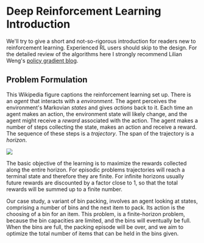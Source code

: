 # Deep Reinforcement Learning Introduction
We'll try to give a short and not-so-rigorous introduction for readers new to
reinforcement learning. Experienced RL users should skip to the design. For the
detailed review of the algorithms here I strongly recommend Lilian Weng's
[policy gradient
blog](https://lilianweng.github.io/lil-log/2018/04/08/policy-gradient-algorithms.html).

## Problem Formulation
This Wikipedia figure captions the reinforcement learning set up. There is an
*agent* that interacts with a *environment*. The agent perceives the environment's
Markovian *states* and gives *actions* back to it. Each time an agent makes an
action, the environment state will likely change, and the agent might receive a
*reward* associated with the action. The agent makes a number of steps
collecting the state, makes an action and receive a reward. The sequence of
these steps is a *trajectory*. The span of the trajectory is a *horizon*.

<img src="https://en.wikipedia.org/wiki/Reinforcement_learning#/media/File:Reinforcement_learning_diagram.svg">

The basic objective of the learning is to maximize the rewards collected along
the entire horizon. For episodic problems trajectories will reach a terminal
state and therefore they are finite. For infinite horizons usually future
rewards are discounted by a factor close to 1, so that the total rewards will be
summed up to a finite number.

Our case study, a variant of bin packing, involves an agent looking at states,
comprising a number of bins and the next item to pack. Its action is the
choosing of a bin for an item. This problem, is a finite-horizon problem,
because the bin capacities are limited, and the bins will eventually be full.
When the bins are full, the packing episode will be over, and we aim to optimize
the total number of items that can be held in the bins given.
